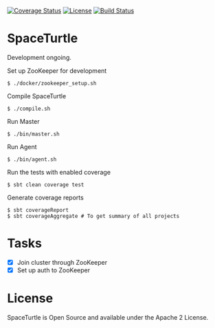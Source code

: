 [![Coverage Status](https://coveralls.io/repos/github/Max-Meldrum/SpaceTurtle/badge.svg?branch=master)](https://coveralls.io/github/Max-Meldrum/SpaceTurtle?branch=master)
[![License](https://img.shields.io/badge/license-Apache%202.0-blue.svg)](https://www.apache.org/licenses/LICENSE-2.0)
[![Build Status](https://travis-ci.org/Max-Meldrum/SpaceTurtle.svg?branch=master)](https://travis-ci.org/Max-Meldrum/SpaceTurtle)

# SpaceTurtle

Development ongoing.


Set up ZooKeeper for development
```
$ ./docker/zookeeper_setup.sh
```

Compile SpaceTurtle
```
$ ./compile.sh
```

Run Master
```
$ ./bin/master.sh
```

Run Agent
```
$ ./bin/agent.sh
```

Run the tests with enabled coverage
```
$ sbt clean coverage test
```

Generate coverage reports
```
$ sbt coverageReport
$ sbt coverageAggregate # To get summary of all projects
```


# Tasks

- [x] Join cluster through ZooKeeper
- [x] Set up auth to ZooKeeper

# License
SpaceTurtle is Open Source and available under the Apache 2 License.







